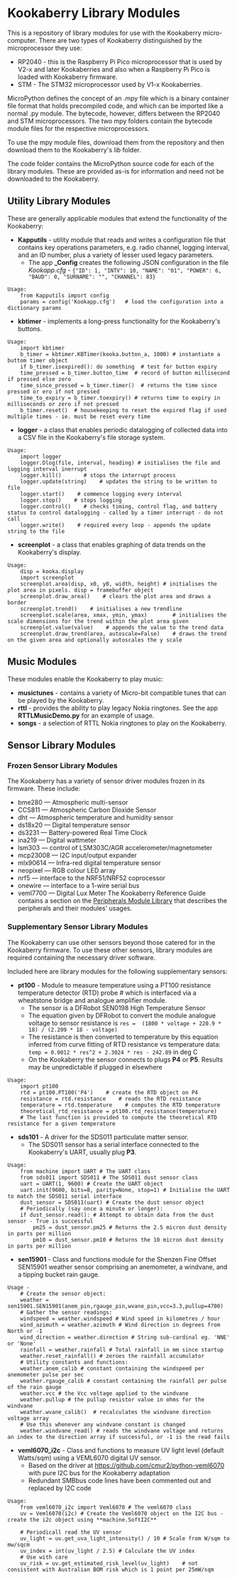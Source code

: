 # Kookaberry Library Modules
This is a repository of library modules for use with the Kookaberry micro-computer.
There are two types of Kookaberry distinguished by the microprocessor they use:
- RP2040 - this is the Raspberry Pi Pico microprocessor that is used by V2-x and later Kookaberries and also when a Raspberry Pi Pico is loaded with Kookaberry firmware.
- STM - The STM32 microprocessor used by V1-x Kookaberries.

MicroPython defines the concept of an .mpy file which is a binary container file format that holds precompiled code, and which can be imported like a normal .py module.  The bytecode, however, differs between the RP2040 and STM microprocessors.  The two mpy folders contain the bytecode module files for the respective microprocessors.

To use the mpy module files, download them from the repository and then download them to the Kookaberry's *lib* folder.

The code folder contains the MicroPython source code for each of the library modules.  These are provided as-is for information and need not be downloaded to the Kookaberry.

## Utility Library Modules
These are generally applicable modules that extend the functionality of the Kookaberry:
- **Kapputils** - utility module that reads and writes a configuration file that contains key operations parameters, e.g. radio channel, logging interval, and an ID number, plus a variety of lesser used legacy parameters.
  - The app **_Config** creates the following JSON configuration in the file *Kookapp.cfg* - ```{"ID": 1, "INTV": 10, "NAME": "01", "POWER": 6, "BAUD": 0, "SURNAME": "", "CHANNEL": 83}```
```
Usage:
    from Kapputils import config
    params = config('Kookapp.cfg')   # load the configuration into a dictionary params
```

- **kbtimer** - implements a long-press functionality for the Kookaberry's buttons.
```
Usage:
    import kbtimer
    b_timer = kbtimer.KBTimer(kooka.button_a, 1000) # instantiate a buttom timer object
    if b_timer.isexpired(): do something  # test for button expiry
    time_pressed = b_timer.button_time  # record of button millisecond if pressed else zero
    time_since_pressed = b_timer.timer()  # returns the time since pressed or ero if not pressed
    time_to_expiry = b_timer.toexpiry() # returns time to expiry in milliseconds or zero if not pressed
    b_timer.reset()  # housekeeping to reset the expired flag if used multiple times - ie. must be reset every time
```
- **logger** - a class that enables periodic datalogging of collected data into a CSV file in the Kookaberry's file storage system.
```
Usage:
    import logger
    logger.Dlog(file, interval, heading) # initialises the file and logging interval inerrupt
    logger.kill()		# stops the interrupt process
    logger.update(string)    # updates the string to be written to file
    logger.start()    # commence logging every interval
    logger.stop()    # stops logging
    logger.control()    # checks timing, control flag, and battery status to control datalogging - called by a timer interrupt - do not call
    logger.write()    # required every loop - appends the update string to the file
```

- **screenplot** - a class that enables graphing of data trends on the Kookaberry's display.
```
Usage:
    disp = kooka.display
    import screenplot
    screenplot.area(disp, x0, y0, width, height) # initialises the plot area in pixels. disp = framebuffer object
    screenplot.draw_area()    # clears the plot area and draws a border
    screenplot.trend()    # initialises a new trendline
    screenplot.scale(area, xmax, ymin, ymax)		# initialises the scale dimensions for the trend within the plot area given
    screenplot.value(value)    # appends the value to the trend data  
    screenplot.draw_trend(area, autoscale=False)    # draws the trend on the given area and optionally autoscales the y scale
```

## Music Modules
These modules enable the Kookaberry to play music:
- **musictunes** - contains a variety of Micro-bit compatible tunes that can be played by the Kookaberry.
- **rttl** - provides the ability to play legacy Nokia ringtones. See the app **RTTLMusicDemo.py** for an example of usage.
- **songs** - a selection of RTTL Nokia ringtones to play on the Kookaberry.

## Sensor Library Modules
### Frozen Sensor Library Modules
The Kookaberry has a variety of sensor driver modules frozen in its firmware.  These include:
- bme280 — Atmospheric multi-sensor
- CCS811 — Atmospheric Carbon Dioxide Sensor
- dht — Atmospheric temperature and humidity sensor
- ds18x20 — Digital temperature sensor
- ds3231 — Battery-powered Real Time Clock
- ina219 — Digital wattmeter
- lsm303 — control of LSM303C/AGR accelerometer/magnetometer
- mcp23008 — I2C input/output expander
- mlx90614 — Infra-red digital temperature sensor
- neopixel — RGB colour LED array
- nrf5 — interface to the NRF51/NRF52 coprocessor
- onewire — interface to a 1-wire serial bus
- veml7700 — Digital Lux Meter 
The Kookaberry Reference Guide contains a section on the [Peripherals Module Library](https://kookaberry-reference-guide.readthedocs.io/en/latest/peripherals.html) that describes the peripherals and their modules' usages.

### Supplementary Sensor Library Modules
The Kookaberry can use other sensors beyond those catered for in the Kookaberry firmware.  To use these other sensors, library modules are required containing the necessary driver software.

Included here are library modules for the following supplementary sensors:
- **pt100** - Module to measure temperature using a PT100 resistance temperature detector (RTD) probe # which is interfaced via a wheatstone bridge and analogue amplifier module.
  - The sensor is a DFRobot SEN0198 High Temperature Sensor
  - The equation given by DFRobot to convert the module analogue voltage to sensor resistance is ```res =  (1800 * voltage + 220.9 * 18) / (2.209 * 18 - voltage)``` 
  - The resistance is then converted to temperature by this equation inferred from curve fitting of RTD resistance vs temperature data: ```temp = 0.0012 * res^2 + 2.3024 * res - 242.89``` in deg C
  - On the Kookaberry the sensor connects to plugs **P4** or **P5**. Results may be unpredictable if plugged in elsewhere
```
Usage:
    import pt100
    rtd = pt100.PT100('P4')    # create the RTD object on P4
    resistance = rtd.resistance    # reads the RTD resistance
    temperature = rtd.temperature    # computes the RTD temperature
    theoretical_rtd_resistance = pt100.rtd_resistance(temperature)
    # The last function is provided to compute the theoretical RTD resistance for a given temperature
```
- **sds101** - A driver for the SDS011 particulate matter sensor.
  - The SDS011 sensor has a serial interface connected to the Kookaberry's UART, usually plug **P3**.
```
Usage:
    from machine import UART # The UART class
    from sds011 import SDS011 # The SDS011 dust sensor class
    uart = UART(1, 9600) # Create the UART object
    uart.init(9600, bits=8, parity=None, stop=1) # Initialise the UART to match the SDS011 serial interface
    dust_sensor = SDS011(uart) # Create the dust sensor object
    # Periodically (say once a minute or longer):
    if dust_sensor.read(): # Attempt to obtain data from the dust sensor - True is successful
        pm25 = dust_sensor.pm25 # Returns the 2.5 micron dust density in parts per million
        pm10 = dust_sensor.pm10 # Returns the 10 micron dust density in parts per million
```
- **sen15901** - Class and functions module for the Shenzen Fine Offset SEN15901 weather sensor comprising an anemometer, a windvane, and a tipping bucket rain gauge.
```
Usage -
    # Create the sensor object:
    weather = sen15901.SEN15901(anem_pin,rgauge_pin,wvane_pin,vcc=3.3,pullup=4700)
    # Gather the sensor readings:
    windspeed = weather.windspeed # Wind speed in kilometres / hour
    wind_azimuth = weather.azimuth # Wind direction in degrees from North or -1
    wind_direction = weather.direction # String sub-cardinal eg. 'NNE' or 'None'
    rainfall = weather.rainfall # Total rainfall in mm since startup
    weather.reset_rainfall() # zeroes the rainfall accumulator
    # Utility constants and functions:
    weather.anem_calib # constant containing the windspeed per anemometer pulse per sec
    weather.rgauge_calib # constant containing the rainfall per pulse of the rain gauge
    weather.vcc # the Vcc voltage applied to the windvane
    weather.pullup # the pullup resistor value in ohms for the windvane
    weather.wvane_calib()  # recalculates the windvane direction voltage array
    # Use this whenever any windvane constant is changed
    weather.windvane_read() # reads the windvane voltage and returns an index to the direction array if successful, or -1 is the read fails
```
- **veml6070_i2c** - Class and functions to measure UV light level (default Watts/sqm) using a VEML6070 digital UV sensor.
  - Based on the driver at https://github.com/cmur2/python-veml6070 with pure I2C bus for the Kookaberry adaptation
  - Redundant SMBbus code lines have been commented out and replaced by I2C code
```
Usage:
    from veml6070_i2c import Veml6070 # The veml6070 class
    uv = Veml6070(i2c) # Create the Veml6070 object on the I2C bus - create the i2c object using **machine.SoftI2C**

    # Periodicall read the UV sensor
    uv_light = uv.get_uva_light_intensity() / 10 # Scale from W/sqm to mw/sqcm
    uv_index = int(uv_light / 2.5) # Calculate the UV index
    # Use with care
    uv_risk = uv.get_estimated_risk_level(uv_light)    # not consistent with Australian BOM risk which is 1 point per 25mW/sqm

```